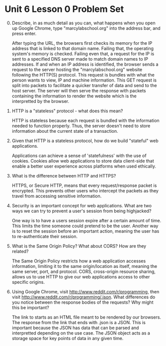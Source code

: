 # Unit 6 Lesson 0 Problem Set

0. Describe, in as much detail as you can, what happens when you open up Google Chrome, type "marcylabschool.org" into the address bar, and press enter.
    
    After typing the URL, the browsers  first checks its memory for the IP address that is linked to that domain name. 
    Failing that, the operating system's memory is checked. Failing even that, a request for the IP is sent to a specified DNS server made to match domain names to IP addresses. 
    If and when an IP address is identified, the browser sends a request to the server hosting the "marcylabschool.org" website following the HTTP(S) protocol. This request is bundles with what the person wants to view, IP  and machine information. 
    This GET request is split into packets to facilitate a quicker transfer of data and send to the host server.
    The server will then serve the response with packets containing the information to render the website which is the interpretted by the browser.

1. HTTP is a "stateless" protocol - what does this mean?
    
    HTTP is stateless because each request is bundled with the information needed to function properly. 
    Thus, the server doesn't need to store information about the current state of a transaction.

2. Given that HTTP is a stateless protocol, how do we build "stateful" web applications.
    
    Applications can achieve a sense of 'statefulness' with the use of cookies.
    Cookies allow web applications to store data client-side that enable a better user experience across platforms when used ethically.

3. What is the difference between HTTP and HTTPS?
    
    HTTPS, or Secure HTTP, means that every request/response packet is encrypted.
    This prevents other users who intercept the packets as they travel from accessing sensitive information.

4. Security is an important concept for web applications. What are two ways we can try to prevent a user's session from being highjacked?
    
    One way is to have a users session expire after a certain amount of time.
    This limits the time someone could pretend to be the user. Another way is to reset the session before an important action, 
    meaning the user has to re-authenticate their session.

5. What is the Same Origin Policy? What about CORS? How are they related?
    
    The Same Origin Policy restricts how a web application accesses information, limiting it to the same origin/location as itself, 
    meaning the same server, port, and protocol. CORS, cross-origin resource sharing,
    allows us to use HTTP to give our web applications access to other specific origins.

6. Using Google Chrome, visit http://www.reddit.com/r/programming, then visit http://www.reddit.com/r/programming/.json. What differences do you notice between the response bodies of the requests? Why might this be important?
    
    The link to starts as an HTML file meant to be rendered by our browsers. 
    The response from the link that ends with .json is a JSON. This is important because the JSON has data that can be parsed and interpretted depending on the use case. 
    The JSON object acts as a storage space for key points of data in any given time.
